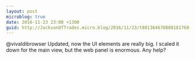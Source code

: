 ```yaml
---
layout: post
microblog: true
date: 2016-11-23 23:00 +1300
guid: http://JacksonOfTrades.micro.blog/2016/11/23/t801364670888181760.html
---
```

@vivaldibrowser Updated, now the UI elements are really big. I scaled it down for the main view, but the web panel is enormous. Any help?
